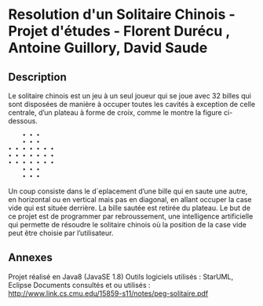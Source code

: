 # Resolution d'un Solitaire Chinois - Projet d'études - Florent Durécu , Antoine Guillory, David Saude


## Description

Le solitaire chinois est un jeu à un seul joueur qui se joue avec 32 billes qui
sont disposées de manière à occuper toutes les cavités à exception de celle
centrale, d’un plateau à forme de croix, comme le montre la figure ci-dessous.

        • • •
        • • •
    • • • • • • •
    • • • • • • •
    • • • • • • •
        • • •
        • • •
        
Un coup consiste dans le d´eplacement d’une bille qui en saute une autre,
en horizontal ou en vertical mais pas en diagonal, en allant occuper la case
vide qui est située derrière. La bille sautée est retirée du plateau.
Le but de ce projet est de programmer par rebroussement, une intelligence
artificielle qui permette de résoudre le solitaire chinois où la position de
la case vide peut être choisie par l’utilisateur.

## Annexes

Projet réalisé en Java8 (JavaSE 1.8)
Outils logiciels utilisés : StarUML, Eclipse
Documents consultés et ou utilisés : http://www.link.cs.cmu.edu/15859-s11/notes/peg-solitaire.pdf
